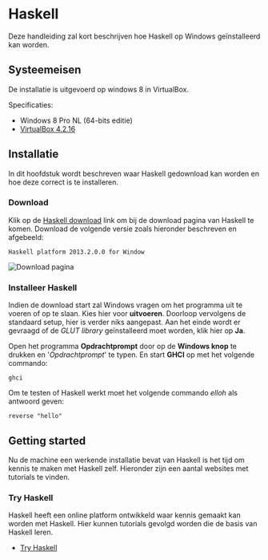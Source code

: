 # Haskell
Deze handleiding zal kort beschrijven hoe Haskell op Windows geïnstalleerd kan worden.

## Systeemeisen
De installatie is uitgevoerd op windows 8 in VirtualBox.

Specificaties:

* Windows 8 Pro NL (64-bits editie)
* [VirtualBox 4.2.16](virtualbox.html)

## Installatie
In dit hoofdstuk wordt beschreven waar Haskell gedownload kan worden en hoe deze correct is te installeren.

### Download
Klik op de [Haskell download](http://www.haskell.org/platform/windows.html) link om bij de download pagina van Haskell te komen.
Download de volgende versie zoals hieronder beschreven en afgebeeld:

`Haskell platform 2013.2.0.0 for Window`

![Download pagina](haskell.png "Download pagina")

### Installeer Haskell
Indien de download start zal Windows vragen om het programma uit te voeren of op te slaan.
Kies hier voor **uitvoeren**. Doorloop vervolgens de standaard setup, hier is verder niks aangepast.
Aan het einde wordt er gevraagd of de *GLUT library* geïnstalleerd moet worden, klik hier op **Ja**.

Open het programma **Opdrachtprompt** door op de **Windows knop** te drukken en '*Opdrachtprompt*' te typen.
En start **GHCI** op met het volgende commando:

`ghci`

Om te testen of Haskell werkt moet het volgende commando *elloh* als antwoord geven:

`reverse "hello"`


## Getting started
Nu de machine een werkende installatie bevat van Haskell is het tijd om kennis te maken met Haskell zelf.
Hieronder zijn een aantal websites met tutorials te vinden.


### Try Haskell
Haskell heeft een online platform ontwikkeld waar kennis gemaakt kan worden met Haskell. Hier kunnen tutorials gevolgd worden die de basis van Haskell leren.

* [Try Haskell](http://tryhaskell.org/)







